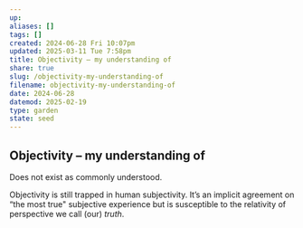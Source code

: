 ```yaml
---
up: 
aliases: []
tags: []
created: 2024-06-28 Fri 10:07pm
updated: 2025-03-11 Tue 7:58pm
title: Objectivity – my understanding of
share: true
slug: /objectivity-my-understanding-of
filename: objectivity-my-understanding-of
date: 2024-06-28
datemod: 2025-02-19
type: garden
state: seed
---
```


## Objectivity – my understanding of

Does not exist as commonly understood.

Objectivity is still trapped in human subjectivity. It’s an implicit agreement on “the most true" subjective experience but is susceptible to the relativity of perspective we call (our) _truth_.

